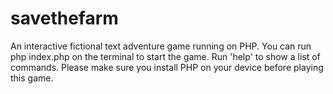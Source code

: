 # savethefarm
An interactive fictional text adventure game running on PHP.
You can run php index.php on the terminal to start the game.
Run 'help' to show a list of commands.
Please make sure you install PHP on your device before playing this game.
